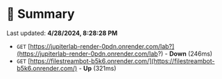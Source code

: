 # 📖 Summary
Last updated: **4/28/2024, 8:28:28 PM**

- `GET` [https://jupiterlab-render-0pdn.onrender.com/lab?](https://jupiterlab-render-0pdn.onrender.com/lab?) - **Down** (246ms)
- `GET` [https://filestreambot-b5k6.onrender.com/](https://filestreambot-b5k6.onrender.com/) - **Up** (321ms)
